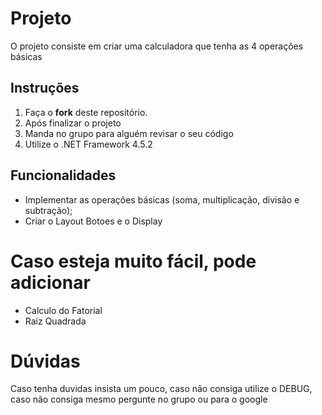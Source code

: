 # Projeto
O projeto consiste em criar uma calculadora que tenha as 4 operações básicas

## Instruções
1. Faça o **fork** deste repositório.
2. Após finalizar o projeto
3. Manda no grupo para alguém revisar o seu código
4. Utilize o .NET Framework 4.5.2

## Funcionalidades
  * Implementar as operações básicas (soma, multiplicação, divisão e subtração);
  * Criar o Layout Botoes e o Display
  
# Caso esteja muito fácil, pode adicionar
- Calculo do Fatorial
- Raiz Quadrada

# Dúvidas
 Caso tenha duvidas insista um pouco, caso não consiga utilize o DEBUG, caso não consiga mesmo pergunte no grupo ou para o google
